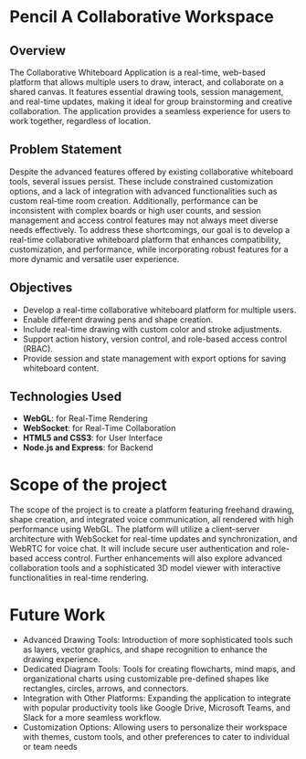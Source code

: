 # Pencil A Collaborative Workspace

## Overview
The Collaborative Whiteboard Application is a real-time, web-based platform that allows multiple users to draw, interact, and collaborate on a shared canvas. It features essential drawing tools, session management, and real-time updates, making it ideal for group brainstorming and creative collaboration. The application provides a seamless experience for users to work together, regardless of location.

## Problem Statement 
Despite the advanced features offered by existing collaborative whiteboard tools, several issues persist. These include
constrained customization options, and a lack of integration with advanced functionalities such as custom real-time room
creation. Additionally, performance can be inconsistent with complex boards or high user counts, and session management
and access control features may not always meet diverse needs effectively. To address these shortcomings, our goal is to
develop a real-time collaborative whiteboard platform that enhances compatibility, customization, and performance, while
incorporating robust features for a more dynamic and versatile user experience.

## Objectives
- Develop a real-time collaborative whiteboard platform for multiple users.
- Enable different drawing pens and shape creation.
- Include real-time drawing with custom color and stroke adjustments.
- Support action history, version control, and role-based access control (RBAC).
- Provide session and state management with export options for saving whiteboard content.

## Technologies Used
- **WebGL**: for Real-Time Rendering
- **WebSocket**: for Real-Time Collaboration
- **HTML5 and CSS3**: for User Interface
- **Node.js and Express**: for Backend

# Scope of the project
The scope of the project is to create a platform featuring freehand drawing, shape creation, and integrated voice
communication, all rendered with high performance using WebGL. The platform will utilize a client-server architecture
with WebSocket for real-time updates and synchronization, and WebRTC for voice chat. It will include secure user
authentication and role-based access control. Further enhancements will also explore advanced collaboration tools and a
sophisticated 3D model viewer with interactive functionalities in real-time rendering.

# Future Work
- Advanced Drawing Tools: Introduction of more sophisticated tools such as layers, vector graphics, and shape 
recognition to enhance the drawing experience.
- Dedicated Diagram Tools: Tools for creating flowcharts, mind maps, and organizational charts using customizable 
pre-defined shapes like rectangles, circles, arrows, and connectors.
- Integration with Other Platforms: Expanding the application to integrate with popular productivity tools like Google 
Drive, Microsoft Teams, and Slack for a more seamless workflow.
- Customization Options: Allowing users to personalize their workspace with themes, custom tools, and other 
preferences to cater to individual or team needs

